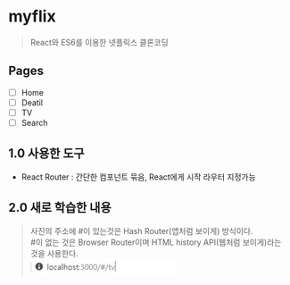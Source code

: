 # myflix

> React와 ES6를 이용한 넷플릭스 클론코딩

## Pages

- [ ] Home
- [ ] Deatil
- [ ] TV
- [ ] Search

## 1.0 사용한 도구

- React Router : 간단한 컴포넌트 묶음, React에게 시작 라우터 지정가능

## 2.0 새로 학습한 내용

> 사진의 주소에 #이 있는것은 Hash Router(앱처럼 보이게) 방식이다.  
> #이 없는 것은 Browser Router이며 HTML history API(웹처럼 보이게)라는 것을 사용한다.  
> ![img](img/new_01.jpg)
